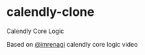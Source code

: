 # calendly-clone

Calendly Core Logic

Based on [@imrenagi](https://www.youtube.com/watch?v=wQNzh1LhhKQ) calendly core logic video